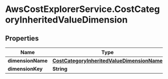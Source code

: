 # AwsCostExplorerService.CostCategoryInheritedValueDimension

## Properties

Name | Type | Description | Notes
------------ | ------------- | ------------- | -------------
**dimensionName** | [**CostCategoryInheritedValueDimensionName**](CostCategoryInheritedValueDimensionName.md) |  | [optional] 
**dimensionKey** | **String** |  | [optional] 


